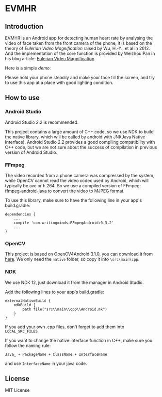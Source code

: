# EVMHR

## Introduction

EVMHR is an Android app for detecting human heart rate by analysing the video of face taken from the front camera of the phone, it is based on the theory of *Eulerian Video Magnification* raised by Wu, H.-Y., et al in 2012. And the implementation of the core function is provided by Weizhou Pan in his blog article: [Eulerian Video Magnification](http://www.hahack.com/codes/eulerian-video-magnification/#源码和程序).

Here is a simple *demo*:

Please hold your phone steadily and make your face fill the screen, and try to use this app at a place with good lighting condition.

## How to use

### Android Studio

Android Studio 2.2 is recommended.

This project contains a large amount of  C++ code, so we use NDK to build the native library, which will be called by android with JNI(Java Native Interface). Android Studio 2.2 provides a good compiling compatibility with C++ code, but we are not sure about the success of compilation in previous version of Android Studio.

### FFmpeg

The video recorded from a phone camera was compressed by the system, while OpenCV cannot read the video codec used by Android, which will typically be avc or h.264. So we use a compiled version of FFmpeg: [ffmpeg-android-java](https://github.com/WritingMinds/ffmpeg-android-java) to convert the video to MJPEG format.

To use this library, make sure to have the following line in your app's build.gradle:

```
dependencies {
	...
	compile 'com.writingminds:FFmpegAndroid:0.3.2'
	...
}
```

### OpenCV

This project is based on OpenCV4Android 3.1.0, you can download it from [here](https://sourceforge.net/projects/opencvlibrary/files/opencv-android/). We only need the `native` folder, so copy it into `\src\main\cpp`.

### NDK

We use NDK 12, just download it from the manager in Android Studio. 

Add the following lines to your app's build.gradle:
```
externalNativeBuild {
	ndkBuild {
		path file("src\\main\\cpp\\Android.mk")
	}
}
```

If you add your own .cpp files, don't forget to add them into `LOCAL_SRC_FILES`  

If you want to change the native interface function in C++, make sure you follow the naming rule:

`Java_ + PackageName + ClassName + InterfaceName`

and use `InterfaceName` in your java code.

## License

MIT License
